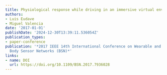 ```yaml
---
title: Physiological response while driving in an immersive virtual environment
authors:
- Luis Eudave
- Miguel Valencia
date: '2017-01-01'
publishDate: '2024-12-30T13:39:11.536054Z'
publication_types:
- paper-conference
publication: '*2017 IEEE 14th International Conference on Wearable and Implantable
  Body Sensor Networks (BSN)*'
links:
- name: DOI
  url: https://doi.org/10.1109/BSN.2017.7936028
---
```

